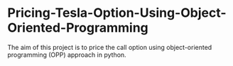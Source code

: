 # Pricing-Tesla-Option-Using-Object-Oriented-Programming
The aim of this project is to price the call option using object-oriented programming (OPP) approach in python.
